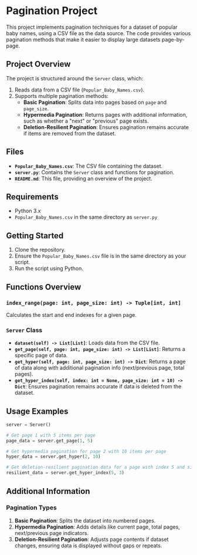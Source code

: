 # Pagination Project

This project implements pagination techniques for a dataset of popular baby names, using a CSV file as the data source. The code provides various pagination methods that make it easier to display large datasets page-by-page.

## Project Overview

The project is structured around the `Server` class, which:
1. Reads data from a CSV file (`Popular_Baby_Names.csv`).
2. Supports multiple pagination methods:
   - **Basic Pagination**: Splits data into pages based on `page` and `page_size`.
   - **Hypermedia Pagination**: Returns pages with additional information, such as whether a "next" or "previous" page exists.
   - **Deletion-Resilient Pagination**: Ensures pagination remains accurate if items are removed from the dataset.

## Files

- **`Popular_Baby_Names.csv`**: The CSV file containing the dataset.
- **`server.py`**: Contains the `Server` class and functions for pagination.
- **`README.md`**: This file, providing an overview of the project.

## Requirements

- Python 3.x
- `Popular_Baby_Names.csv` in the same directory as `server.py`

## Getting Started

1. Clone the repository.
2. Ensure the `Popular_Baby_Names.csv` file is in the same directory as your script.
3. Run the script using Python.

## Functions Overview

### `index_range(page: int, page_size: int) -> Tuple[int, int]`
Calculates the start and end indexes for a given page.

### `Server` Class

- **`dataset(self) -> List[List]`**: Loads data from the CSV file.
- **`get_page(self, page: int, page_size: int) -> List[List]`**: Returns a specific page of data.
- **`get_hyper(self, page: int, page_size: int) -> Dict`**: Returns a page of data along with additional pagination info (next/previous page, total pages).
- **`get_hyper_index(self, index: int = None, page_size: int = 10) -> Dict`**: Ensures pagination remains accurate if data is deleted from the dataset.

## Usage Examples

```python
server = Server()

# Get page 1 with 5 items per page
page_data = server.get_page(1, 5)

# Get hypermedia pagination for page 2 with 10 items per page
hyper_data = server.get_hyper(2, 10)

# Get deletion-resilient pagination data for a page with index 5 and size 3
resilient_data = server.get_hyper_index(5, 3)
```

## Additional Information

### Pagination Types

1. **Basic Pagination**: Splits the dataset into numbered pages.
2. **Hypermedia Pagination**: Adds details like current page, total pages, next/previous page indicators.
3. **Deletion-Resilient Pagination**: Adjusts page contents if dataset changes, ensuring data is displayed without gaps or repeats.
